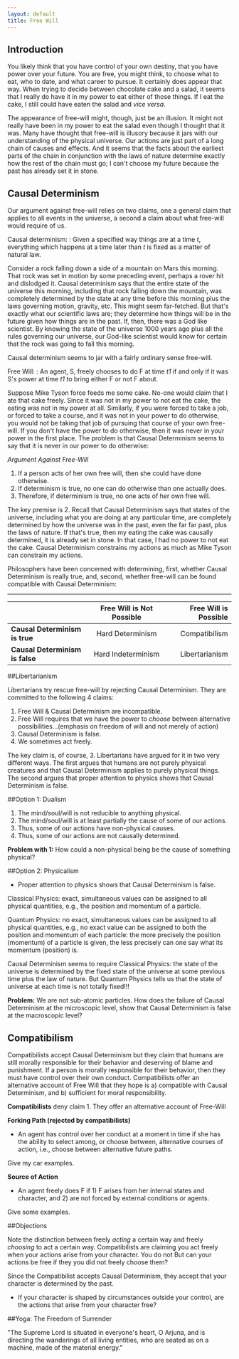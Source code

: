 ```yaml
---
layout: default
title: Free Will
---
```




## Introduction



You likely think that you have control of your own destiny, that you have power over your future. You are free, you might think, to choose what to eat, who to date, and what career to pursue. It certainly does appear that way. When trying to decide between chocolate cake and a salad, it seems that I really do have it in my power to eat either of those things. If I eat the cake, I still could have eaten the salad and *vice versa*. 

The appearance of free-will might, though, just be an illusion. It might not really have been in my power to eat the salad even though I thought that it was. Many have thought that free-will is illusory because it jars with our understanding of the physical universe. Our actions are just part of a long chain of causes and effects. And it seems that the facts about the earliest parts of the chain in conjunction with the laws of nature determine exactly how the rest of the chain must go; I can't choose my future because the past has already set it in stone. 

## Causal Determinism

Our argument against free-will relies on two claims, one a general claim that applies to all events in the universe, a second a claim about what free-will would require of us. 

Causal determinism:
: Given a specified way things are at a time *t*, everything which happens at a time later than *t* is fixed as a matter of natural law.

Consider a rock falling down a side of a mountain on Mars this morning. That rock was set in motion by some preceding event, perhaps a rover hit and dislodged it. Causal determinism says that the entire state of the universe this morning, including that rock falling down the mountain, was completely determined by the state at any time before this morning plus the laws governing motion, gravity, etc. This might seem far-fetched. But that's exactly what our scientific laws are; they determine how things will be in the future given how things are in the past. If, then, there was a God like scientist. By knowing the state of the universe 1000 years ago plus all the rules governing our universe, our God-like scientist would know for certain that the rock was going to fall this morning. 

Causal determinism seems to jar with a fairly ordinary sense free-will. 

Free Will:
: An agent, S, freely chooses to do F at time *t1* if and only if it was S's power at time *t1* to bring either F or not F about. 

Suppose Mike Tyson force feeds me some cake. No-one would claim that I ate that cake freely. Since it was not in my power to not eat the cake, the eating was not in my power at all. Similarly, if you were forced to take a job, or forced to take a course, and it was not in your power to do otherwise, you would not be taking that job of pursuing that course of your own free-will. If you don't have the power to do otherwise, then it was never in your power in the first place. The problem is that Causal Determinism seems to say that it is never in our power to do otherwise: 

*Argument Against Free-Will*

1. If a person acts of her own free will, then she could have done otherwise.
2. If determinism is true, no one can do otherwise than one actually does.
3. Therefore, if determinism is true, no one acts of her own free will. 


The key premise is 2. Recall that Causal Determinism says that states of the universe, including what you are doing at any particular time, are completely determined by how the universe was in the past, even the far far past, plus the laws of nature. If that's true, then my eating the cake was causally determined, it is already set in stone. In that case, I had no power to not eat the cake. Causal Determinism constrains my actions as much as Mike Tyson can constrain my actions. 

Philosophers have been concerned with determining, first, whether Causal Determinism is really true, and, second, whether free-will can be found compatible with Causal Determinism: 

--------

|         |   Free Will is Not Possible         | Free Will is Possible  |
| ------------- |:-------------:| -----:|
|  **Causal Determinism is true**   | Hard Determinism| Compatibilism |
| **Causal Determinism is false**      | Hard Indeterminism      |   Libertarianism |



##Libertarianism

Libertarians try rescue free-will by rejecting Causal Determinism. They are committed to the following 4 claims: 

1.  Free Will & Causal Determinism are incompatible. 
2.  Free Will requires that we have the power to *choose* between alternative possibilities...(emphasis on freedom of will and not merely of action)
3.  Causal Determinism is false.
4.  We sometimes act freely. 

The key claim is, of course, 3. Libertarians have argued for it in two very different ways. The first argues that humans are not purely physical creatures and that Causal Determinism applies to purely physical things. The second argues that proper attention to physics shows that Causal Determinism is false. 


##Option 1: Dualism

1. The mind/soul/will is not reducible to anything physical.
2. The mind/soul/will is at least partially the cause of some of our actions. 
3. Thus, some of our actions have non-physical causes. 
4. Thus, some of our actions are not causally determined. 

**Problem with 1:** How could a non-physical being be the cause of something physical? 


##Option 2: Physicalism

+ Proper attention to physics shows that Causal Determinism is false. 

Classical Physics: exact, simultaneous values can be assigned to all physical quantities, e.g., the position and momentum of a particle. 

Quantum Physics: no exact, simultaneous values can be assigned to all physical quantities, e.g., no exact value can be assigned to both the position and momentum of each particle: the more precisely the position (momentum) of a particle is given, the less precisely can one say what its momentum (position) is. 

Causal Determinism seems to require Classical Physics: the state of the universe is determined by the fixed state of the universe at some previous time plus the law of nature. But Quantum Physics tells us that the state of universe at each time is not totally fixed!!! 

**Problem:** We are not sub-atomic particles. How does the failure of Causal Determinism at the microscopic level, show that Causal Determinism is false at the macroscopic level?



## Compatibilism

Compatibilists accept Causal Determinism but they claim that humans are still morally responsible for their behavior and deserving of blame and punishment. If a person is morally responsible for their behavior, then they must have control over their own conduct. Compatibilists offer an alternative account of Free Will that they hope is a) compatible with Causal Determinism, and b) sufficient for moral responsibility. 



**Compatibilists** deny claim 1. They offer an alternative account of Free-Will



**Forking Path (rejected by compatibilists)**

+ An agent has control over her conduct at a moment in time if she has the ability to select among, or choose between, alternative courses of action, i.e., choose between alternative future paths. 


Give my car examples. 

**Source of Action**

+ An agent freely does F if 1) F arises from her internal states and character, and 2) are not forced by external conditions or agents.

Give some examples.  

##Objections

Note the distinction between freely *acting* a certain way and freely *choosing* to act a certain way. Compatibilists are claiming you act freely when your actions arise from your character. You do not But can your actions be free if they you did not freely choose them? 

Since the Compatibilist accepts Causal Determinism, they accept that your character is determined by the past. 
+ If your character is shaped by circumstances outside your control, are the actions that arise from your character free? 



##Yoga: The Freedom of Surrender

"The Supreme Lord is situated in everyone's heart, O Arjuna, and is directing the wanderings of all living entities, who are seated as on a machine, made of the material energy."